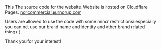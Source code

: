 This The source code for the website. Website is hosted on Cloudflare Pages. [noncommercial.purnorup.com](https://noncommercial.purnorup.com/)

Users are allowed to use the code with some minor restrictions( especially you can not use our brand name and identity and other brand related things.)

Thank you for your interest!
